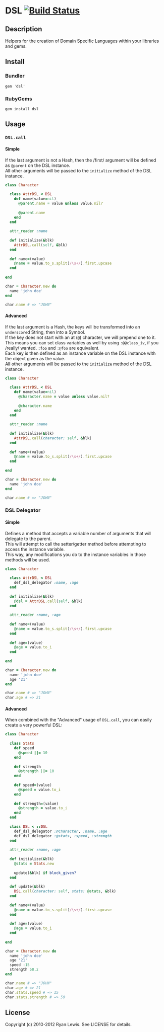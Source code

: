# DSL [![Build Status](https://secure.travis-ci.org/c00lryguy/dsl.png)](http://travis-ci.org/c00lryguy/dsl)

## Description

Helpers for the creation of Domain Specific Languages within your libraries and gems.

## Install

### Bundler

`gem 'dsl'`

### RubyGems

`gem install dsl`

## Usage

### `DSL.call`

#### Simple

If the last argument is not a Hash, then the /first/ argument will be defined as `@parent` on the DSL instance.  
All other arguments will be passed to the `initialize` method of the DSL instance.

```ruby
class Character
  
  class AttrDSL < DSL
    def name(value=nil)
      @parent.name = value unless value.nil?
      
      @parent.name
    end
  end
  
  attr_reader :name
  
  def initialize(&blk)
    AttrDSL.call(self, &blk)
  end
  
  def name=(value)
    @name = value.to_s.split(/\s+/).first.upcase
  end
  
end

char = Character.new do
  name 'john doe'
end

char.name # => "JOHN"
```

#### Advanced

If the last argument is a Hash, the keys will be transformed into an `underscore`d String, then into a Symbol.  
If the key does not start with an at (`@`) character, we will prepend one to it. This means you can set
class variables as well by using `:@@class_iv`, if you /really/ wanted. `:foo` and `:@foo` are equivalent.  
Each key is then defined as an instance variable on the DSL instance with the object given as the value.  
All other arguments will be passed to the `initialize` method of the DSL instance.

```ruby
class Character
  
  class AttrDSL < DSL
    def name(value=nil)
      @character.name = value unless value.nil?
      
      @character.name
    end
  end
  
  attr_reader :name
  
  def initialize(&blk)
    AttrDSL.call(character: self, &blk)
  end
  
  def name=(value)
    @name = value.to_s.split(/\s+/).first.upcase
  end
  
end

char = Character.new do
  name 'john doe'
end

char.name # => "JOHN"
```

### DSL Delegator

#### Simple

Defines a method that accepts a variable number of arguments that will delegate to the parent.  
This will attempt to call the setter/getter method before attempting to access the instance variable.  
This way, any modifications you do to the instance variables in those methods will be used.

```ruby
class Character
  
  class AttrDSL < DSL
    def_dsl_delegator :name, :age
  end
  
  def initialize(&blk)
    @dsl = AttrDSL.call(self, &blk)
  end
  
  attr_reader :name, :age
  
  def name=(value)
    @name = value.to_s.split(/\s+/).first.upcase
  end
  
  def age=(value)
    @age = value.to_i
  end
  
end

char = Character.new do
  name 'john doe'
  age '21'
end

char.name # => "JOHN"
char.age # => 21
```

#### Advanced

When combined with the "Advanced" usage of `DSL.call`, you can easily create a very powerful DSL:

```ruby
class Character
  
  class Stats
    def speed
      @speed ||= 10
    end
    
    def strength
      @strength ||= 10
    end
    
    def speed=(value)
      @speed = value.to_i
    end
    
    def strength=(value)
      @strength = value.to_i
    end
  end
  
  class DSL < ::DSL
    def_dsl_delegator :@character, :name, :age
    def_dsl_delegator :@stats, :speed, :strength
  end
  
  attr_reader :name, :age
  
  def initialize(&blk)
    @stats = Stats.new
    
    update(&blk) if block_given?
  end
  
  def update(&blk)
    DSL.call(character: self, stats: @stats, &blk)
  end
  
  def name=(value)
    @name = value.to_s.split(/\s+/).first.upcase
  end
  
  def age=(value)
    @age = value.to_i
  end
  
end

char = Character.new do
  name 'john doe'
  age '21'
  speed :15
  strength 50.2
end

char.name # => "JOHN"
char.age # => 21
char.stats.speed # => 15
char.stats.strength # => 50
```

## License

Copyright (c) 2010-2012 Ryan Lewis. See LICENSE for details.